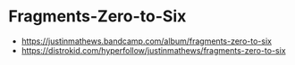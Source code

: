 # Fragments-Zero-to-Six

- https://justinmathews.bandcamp.com/album/fragments-zero-to-six
- https://distrokid.com/hyperfollow/justinmathews/fragments-zero-to-six
